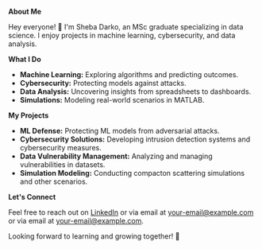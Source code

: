 **About Me**

Hey everyone! 👋 I'm Sheba Darko, an MSc graduate specializing in data science. I enjoy projects in machine learning, cybersecurity, and data analysis.

**What I Do**

- **Machine Learning:** Exploring algorithms and predicting outcomes.
- **Cybersecurity:** Protecting models against attacks.
- **Data Analysis:** Uncovering insights from spreadsheets to dashboards.
- **Simulations:** Modeling real-world scenarios in MATLAB.

**My Projects**

- **ML Defense:** Protecting ML models from adversarial attacks.
- **Cybersecurity Solutions:** Developing intrusion detection systems and cybersecurity measures.
- **Data Vulnerability Management:** Analyzing and managing vulnerabilities in datasets.
- **Simulation Modeling:** Conducting compacton scattering simulations and other scenarios.

**Let's Connect**

Feel free to reach out on [LinkedIn](https://www.linkedin.com/in/shebadarko/) or via email at [your-email@example.com](mailto:your-email@example.com) or via email at [your-email@example.com](mailto:your-email@example.com).

Looking forward to learning and growing together! 🌟
